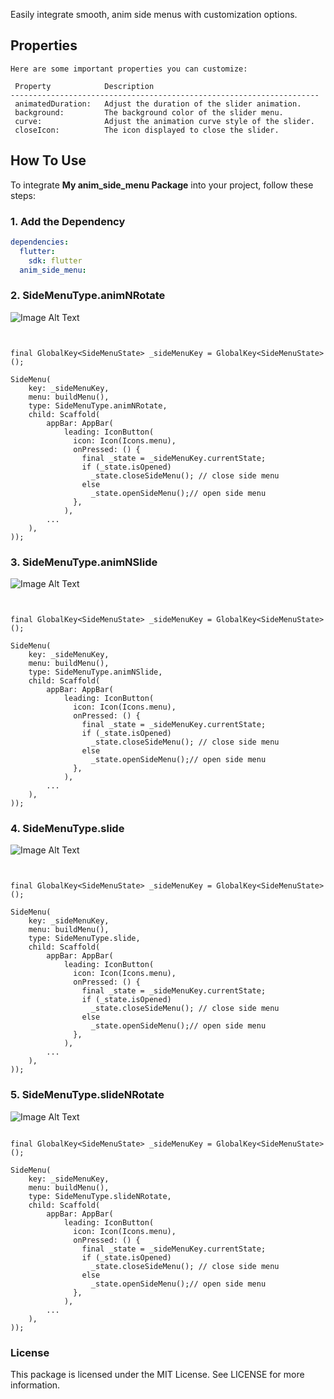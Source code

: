 <!--
This README describes the package. If you publish this package to pub.dev,
this README's contents appear on the landing page for your package.

For information about how to write a good package README, see the guide for
[writing package pages](https://dart.dev/guides/libraries/writing-package-pages).

For general information about developing packages, see the Dart guide for
[creating packages](https://dart.dev/guides/libraries/create-library-packages)
and the Flutter guide for
[developing packages and plugins](https://flutter.dev/developing-packages).
-->

Easily integrate smooth, anim side menus with customization options.


## Properties
```
Here are some important properties you can customize:

 Property            Description                                 
---------------------------------------------------------------------
 animatedDuration:   Adjust the duration of the slider animation.    
 background:         The background color of the slider menu.    
 curve:              Adjust the animation curve style of the slider.           
 closeIcon:          The icon displayed to close the slider.

```

## How To Use

To integrate **My anim_side_menu Package** into your project, follow these steps:

### 1. Add the Dependency

```yaml
dependencies:
  flutter:
    sdk: flutter
  anim_side_menu:
  ```

### 2. SideMenuType.animNRotate
![Image Alt Text](assets/animNRotate.png)
``` sidemenubar


final GlobalKey<SideMenuState> _sideMenuKey = GlobalKey<SideMenuState>();

SideMenu(
    key: _sideMenuKey,
    menu: buildMenu(),
    type: SideMenuType.animNRotate,
    child: Scaffold(
        appBar: AppBar(
            leading: IconButton(
              icon: Icon(Icons.menu),
              onPressed: () {
                final _state = _sideMenuKey.currentState;
                if (_state.isOpened)
                  _state.closeSideMenu(); // close side menu
                else
                  _state.openSideMenu();// open side menu
              },
            ),
        ...
    ),
));
```

### 3. SideMenuType.animNSlide
![Image Alt Text](assets/animNSlide.png)
``` sidemenubar


final GlobalKey<SideMenuState> _sideMenuKey = GlobalKey<SideMenuState>();

SideMenu(
    key: _sideMenuKey,
    menu: buildMenu(),
    type: SideMenuType.animNSlide,
    child: Scaffold(
        appBar: AppBar(
            leading: IconButton(
              icon: Icon(Icons.menu),
              onPressed: () {
                final _state = _sideMenuKey.currentState;
                if (_state.isOpened)
                  _state.closeSideMenu(); // close side menu
                else
                  _state.openSideMenu();// open side menu
              },
            ),
        ...
    ),
));
```

### 4. SideMenuType.slide
![Image Alt Text](assets/slide.png)
``` sidemenubar


final GlobalKey<SideMenuState> _sideMenuKey = GlobalKey<SideMenuState>();

SideMenu(
    key: _sideMenuKey,
    menu: buildMenu(),
    type: SideMenuType.slide,
    child: Scaffold(
        appBar: AppBar(
            leading: IconButton(
              icon: Icon(Icons.menu),
              onPressed: () {
                final _state = _sideMenuKey.currentState;
                if (_state.isOpened)
                  _state.closeSideMenu(); // close side menu
                else
                  _state.openSideMenu();// open side menu
              },
            ),
        ...
    ),
));
```

### 5. SideMenuType.slideNRotate

![Image Alt Text](assets/slideNRotate.png)
``` sidemenubar

final GlobalKey<SideMenuState> _sideMenuKey = GlobalKey<SideMenuState>();

SideMenu(
    key: _sideMenuKey,
    menu: buildMenu(),
    type: SideMenuType.slideNRotate,
    child: Scaffold(
        appBar: AppBar(
            leading: IconButton(
              icon: Icon(Icons.menu),
              onPressed: () {
                final _state = _sideMenuKey.currentState;
                if (_state.isOpened)
                  _state.closeSideMenu(); // close side menu
                else
                  _state.openSideMenu();// open side menu
              },
            ),
        ...
    ),
));
```


### License
This package is licensed under the MIT License. See LICENSE for more information.
